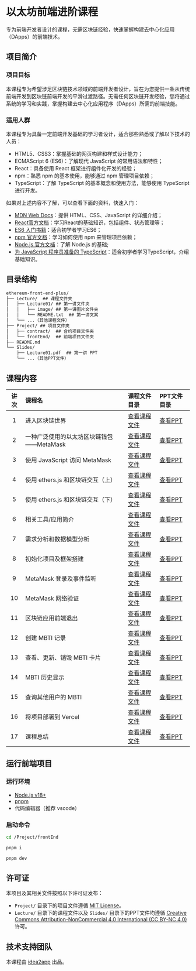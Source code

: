 # 以太坊前端进阶课程

专为前端开发者设计的课程，无需区块链经验，快速掌握构建去中心化应用（DApps）的前端技术。

## 项目简介

### 项目目标

本课程专为希望涉足区块链技术领域的前端开发者设计，旨在为您提供一条从传统前端开发到区块链前端开发的平滑过渡路径。无需任何区块链开发经验，您将通过系统的学习和实践，掌握构建去中心化应用程序（DApps）所需的前端技能。

### 适用人群

本课程专为具备一定前端开发基础的学习者设计，适合那些熟悉或了解以下技术的人员：

- HTML5、CSS3：掌握基础的网页构建和样式设计能力；
- ECMAScript 6 (ES6)：了解现代 JavaScript 的常用语法和特性；
- React：具备使用 React 框架进行组件化开发的经验；
- npm：熟悉 npm 的基本使用，能够通过 npm 管理项目依赖；
- TypeScript：了解 TypeScript 的基本概念和使用方法，能够使用 TypeScript 进行开发。

如果对上述内容不了解，可以查看下面的资料，快速入门：

- [MDN Web Docs](https://developer.mozilla.org/)：提供 HTML、CSS、JavaScript 的详细介绍；
- [React官方文档](https://react.dev/)：学习React的基础知识，包括组件、状态管理等；
- [ES6 入门书籍](https://es6.ruanyifeng.com/)：适合初学者学习ES6；
- [npm 官方文档](https://docs.npmjs.com/)：学习如何使用 npm 来管理项目依赖；
- [Node.js 官方文档](https://nodejs.org/docs/latest-v18.x/api/index.html)：了解 Node.js 的基础;
- [为 JavaScript 程序员准备的 TypeScript](https://www.typescriptlang.org/docs/handbook/typescript-in-5-minutes.html)：适合初学者学习TypeScript，介绍基础知识。

## 目录结构

```txt
ethereum-front-end-plus/
├── Lecture/  ## 课程文件夹
│   ├── Lecture01/ ## 第一讲文件夹
│   │   ├── image/ ## 第一讲图片文件夹
│   │   └── README.txt  ## 第一讲文案
│   └── ...（其他课程文件）
├── Project/ ## 项目文件夹
│   ├── contract/  ## 合约项目文件夹 
│   └── frontEnd/  ## 前端项目文件夹
├── README.md
└── Slides/
    ├── Lecture01.pdf  ## 第一讲 PPT
    └── ...（其他PPT文件）
```

## 课程内容

|  讲次  | 课程名 | 课程文件目录 | PPT文件目录 |
|:------:|:------|:------|:------|
|  1    | 进入区块链世界 | [查看课程文件](/Lecture01/README.md) | [查看PPT](/Slides/Lecture01.pdf) |
|  2    | 一种广泛使用的以太坊区块链钱包——MetaMask | [查看课程文件](/Lecture02/README.md) | [查看PPT](/Slides/Lecture02.pdf) |
|  3    | 使用 JavaScript 访问 MetaMask | [查看课程文件](/Lecture03/README.md) | [查看PPT](/Slides/Lecture03.pdf) |
|  4    | 使用 ethers.js 和区块链交互（上） | [查看课程文件](/Lecture04/README.md) | [查看PPT](/Slides/Lecture04.pdf) |
|  5    | 使用 ethers.js 和区块链交互（下） | [查看课程文件](/Lecture05/README.md) | [查看PPT](/Slides/Lecture05.pdf) |
|  6    | 相关工具/应用简介 | [查看课程文件](/Lecture06/README.md) | [查看PPT](/Slides/Lecture06.pdf) |
|  7    | 需求分析和数据模型分析 | [查看课程文件](/Lecture07/README.md) | [查看PPT](/Slides/Lecture07.pdf) |
|  8    | 初始化项目及框架搭建 | [查看课程文件](/Lecture08/README.md) | [查看PPT](/Slides/Lecture08.pdf) |
|  9    | MetaMask 登录及事件监听 | [查看课程文件](/Lecture09/README.md) | [查看PPT](/Slides/Lecture09.pdf) |
|  10   | MetaMask 网络验证 | [查看课程文件](/Lecture10/README.md) | [查看PPT](/Slides/Lecture10.pdf) |
|  11   | 区块链应用前端退出 | [查看课程文件](/Lecture11/README.md) | [查看PPT](/Slides/Lecture11.pdf) |
|  12   | 创建 MBTI 记录 | [查看课程文件](/Lecture12/README.md) | [查看PPT](/Slides/Lecture12.pdf) |
|  13   | 查看、更新、销毁 MBTI 卡片 | [查看课程文件](/Lecture13/README.md) | [查看PPT](/Slides/Lecture13.pdf) |
|  14   | MBTI 历史显示 | [查看课程文件](/Lecture14/README.md) | [查看PPT](/Slides/Lecture14.pdf) |
|  15   | 查询其他用户的 MBTI | [查看课程文件](/Lecture15/README.md) | [查看PPT](/Slides/Lecture15.pdf) |
|  16   | 将项目部署到 Vercel | [查看课程文件](/Lecture16/README.md) | [查看PPT](/Slides/Lecture16.pdf) |
|  17   | 课程总结 | [查看课程文件](/Lecture17/README.md) | [查看PPT](/Slides/Lecture17.pdf) |

## 运行前端项目

### 运行环境

- [Node.js v18+](https://nodejs.org/docs/latest-v18.x/api/index.html)
- [pnpm](https://pnpm.io/)
- 代码编辑器（推荐 vscode）

### 启动命令

```bash
cd /Project/frontEnd

pnpm i

pnpm dev
```

## 许可证

本项目及其相关文件按照以下许可证发布：
- `Project/` 目录下的项目文件遵循 [MIT License](https://opensource.org/licenses/MIT)。
- `Lecture/` 目录下的课程文件以及 `Slides/` 目录下的PPT文件均遵循 [Creative Commons Attribution-NonCommercial 4.0 International (CC BY-NC 4.0)](https://creativecommons.org/licenses/by-nc/4.0/) 许可。

## 技术支持团队

本课程由 [idea2app](https://idea2.app) 出品。
